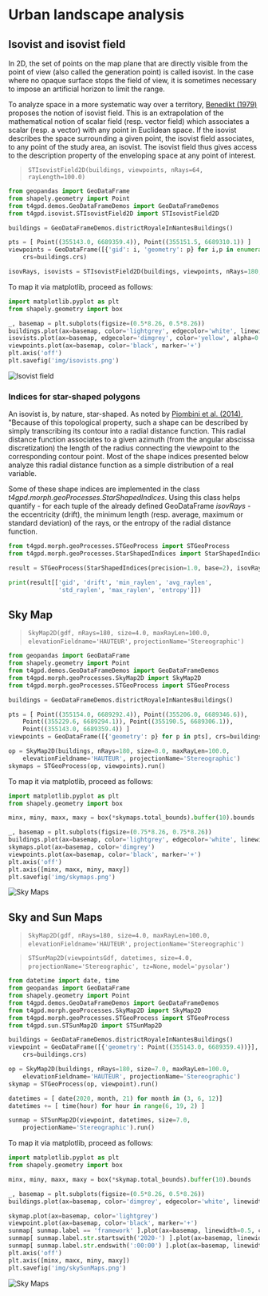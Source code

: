 # Urban landscape analysis
## Isovist and isovist field
In 2D, the set of points on the map plane that are directly visible from the point of view (also called the generation point) is called isovist. In the case where no opaque surface stops the field of view, it is sometimes necessary to impose an artificial horizon to limit the range.

To analyze space in a more systematic way over a territory, [Benedikt (1979)](https://doi.org/10.1068/b060047) proposes the notion of isovist field. This is an extrapolation of the mathematical notion of scalar field (resp. vector field) which associates a scalar (resp. a vector) with any point in Euclidean space. If the isovist describes the space surrounding a given point, the isovist field associates, to any point of the study area, an isovist. The isovist field thus gives access to the description property of the enveloping space at any point of interest.

> `STIsovistField2D(buildings, viewpoints, nRays=64, rayLength=100.0)`

```python
from geopandas import GeoDataFrame
from shapely.geometry import Point
from t4gpd.demos.GeoDataFrameDemos import GeoDataFrameDemos
from t4gpd.isovist.STIsovistField2D import STIsovistField2D

buildings = GeoDataFrameDemos.districtRoyaleInNantesBuildings()

pts = [ Point((355143.0, 6689359.4)), Point((355151.5, 6689310.1)) ]
viewpoints = GeoDataFrame([{'gid': i, 'geometry': p} for i,p in enumerate(pts)],
	crs=buildings.crs)

isovRays, isovists = STIsovistField2D(buildings, viewpoints, nRays=180, rayLength=200.0).run()
```

To map it via matplotlib, proceed as follows:

```python
import matplotlib.pyplot as plt
from shapely.geometry import box

_, basemap = plt.subplots(figsize=(0.5*8.26, 0.5*8.26))
buildings.plot(ax=basemap, color='lightgrey', edgecolor='white', linewidth=0.5)
isovists.plot(ax=basemap, edgecolor='dimgrey', color='yellow', alpha=0.85)
viewpoints.plot(ax=basemap, color='black', marker='+')
plt.axis('off')
plt.savefig('img/isovists.png')
```

![Isovist field](img/isovists.png)

### Indices for star-shaped polygons

An isovist is, by nature, star-shaped. As noted by [Piombini et al. (2014)](https://doi.org/10.3166/rig.24.101-130), "Because of this topological property, such a shape can be described by simply transcribing its contour into a radial distance function. This radial distance function associates to a given azimuth (from the angular abscissa discretization) the length of the radius connecting the viewpoint to the corresponding contour point. Most of the shape indices presented below analyze this radial distance function as a simple distribution of a real variable.

Some of these shape indices are implemented in the class *t4gpd.morph.geoProcesses.StarShapedIndices*. Using this class helps quantify - for each tuple of the already defined GeoDataFrame *isovRays* - the eccentricity (drift), the minimum length (resp. average, maximum or standard deviation) of the rays, or the entropy of the radial distance function.

```python
from t4gpd.morph.geoProcesses.STGeoProcess import STGeoProcess
from t4gpd.morph.geoProcesses.StarShapedIndices import StarShapedIndices

result = STGeoProcess(StarShapedIndices(precision=1.0, base=2), isovRays).run()

print(result[['gid', 'drift', 'min_raylen', 'avg_raylen', 
              'std_raylen', 'max_raylen', 'entropy']])
```

## Sky Map

> `SkyMap2D(gdf, nRays=180, size=4.0, maxRayLen=100.0, elevationFieldname='HAUTEUR',`
> `projectionName='Stereographic')`

```python
from geopandas import GeoDataFrame
from shapely.geometry import Point
from t4gpd.demos.GeoDataFrameDemos import GeoDataFrameDemos
from t4gpd.morph.geoProcesses.SkyMap2D import SkyMap2D
from t4gpd.morph.geoProcesses.STGeoProcess import STGeoProcess

buildings = GeoDataFrameDemos.districtRoyaleInNantesBuildings()

pts = [ Point((355154.0, 6689292.4)), Point((355206.0, 6689346.6)),
	Point((355229.6, 6689294.1)), Point((355190.5, 6689306.1)),
	Point((355143.0, 6689359.4)) ]
viewpoints = GeoDataFrame([{'geometry': p} for p in pts], crs=buildings.crs)

op = SkyMap2D(buildings, nRays=180, size=8.0, maxRayLen=100.0, 
	elevationFieldname='HAUTEUR', projectionName='Stereographic')
skymaps = STGeoProcess(op, viewpoints).run()
```

To map it via matplotlib, proceed as follows:

```python
import matplotlib.pyplot as plt
from shapely.geometry import box

minx, miny, maxx, maxy = box(*skymaps.total_bounds).buffer(10).bounds

_, basemap = plt.subplots(figsize=(0.75*8.26, 0.75*8.26))
buildings.plot(ax=basemap, color='lightgrey', edgecolor='white', linewidth=0.5)
skymaps.plot(ax=basemap, color='dimgrey')
viewpoints.plot(ax=basemap, color='black', marker='+')
plt.axis('off')
plt.axis([minx, maxx, miny, maxy])
plt.savefig('img/skymaps.png')
```

![Sky Maps](img/skymaps.png)

## Sky and Sun Maps

> `SkyMap2D(gdf, nRays=180, size=4.0, maxRayLen=100.0, elevationFieldname='HAUTEUR',`
> `projectionName='Stereographic')`

> `STSunMap2D(viewpointsGdf, datetimes, size=4.0, projectionName='Stereographic', tz=None,`
> `model='pysolar')`

```python
from datetime import date, time
from geopandas import GeoDataFrame
from shapely.geometry import Point
from t4gpd.demos.GeoDataFrameDemos import GeoDataFrameDemos
from t4gpd.morph.geoProcesses.SkyMap2D import SkyMap2D
from t4gpd.morph.geoProcesses.STGeoProcess import STGeoProcess
from t4gpd.sun.STSunMap2D import STSunMap2D

buildings = GeoDataFrameDemos.districtRoyaleInNantesBuildings()
viewpoint = GeoDataFrame([{'geometry': Point((355143.0, 6689359.4))}],
	crs=buildings.crs)

op = SkyMap2D(buildings, nRays=180, size=7.0, maxRayLen=100.0, 
	elevationFieldname='HAUTEUR', projectionName='Stereographic')
skymap = STGeoProcess(op, viewpoint).run()

datetimes = [ date(2020, month, 21) for month in (3, 6, 12)]
datetimes += [ time(hour) for hour in range(6, 19, 2) ]

sunmap = STSunMap2D(viewpoint, datetimes, size=7.0,
	projectionName='Stereographic').run()
```

To map it via matplotlib, proceed as follows:

```python
import matplotlib.pyplot as plt
from shapely.geometry import box

minx, miny, maxx, maxy = box(*skymap.total_bounds).buffer(10).bounds

_, basemap = plt.subplots(figsize=(0.5*8.26, 0.5*8.26))
buildings.plot(ax=basemap, color='dimgrey', edgecolor='white', linewidth=0.5)

skymap.plot(ax=basemap, color='lightgrey')
viewpoint.plot(ax=basemap, color='black', marker='+')
sunmap[ sunmap.label == 'framework' ].plot(ax=basemap, linewidth=0.5, color='dimgrey')
sunmap[ sunmap.label.str.startswith('2020-') ].plot(ax=basemap, linewidth=0.5, color='red')
sunmap[ sunmap.label.str.endswith(':00:00') ].plot(ax=basemap, linewidth=0.5, color='blue')
plt.axis('off')
plt.axis([minx, maxx, miny, maxy])
plt.savefig('img/skySunMaps.png')
```

![Sky Maps](img/skySunMaps.png)
